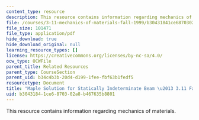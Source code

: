 ```yaml
---
content_type: resource
description: This resource contains information regarding mechanics of materials.
file: /courses/3-11-mechanics-of-materials-fall-1999/b30431841ce6870302a8b467635b8801_MIT3_11F99_ex49.pdf
file_size: 101471
file_type: application/pdf
hide_download: true
hide_download_original: null
learning_resource_types: []
license: https://creativecommons.org/licenses/by-nc-sa/4.0/
ocw_type: OCWFile
parent_title: Related Resources
parent_type: CourseSection
parent_uid: b34c4b3b-20d4-d199-1fee-fbf63b1fedf5
resourcetype: Document
title: "Maple Solution for Statically Indeterminate Beam \u2013 3.11 Fall 1999"
uid: b3043184-1ce6-8703-02a8-b467635b8801
---
```

This resource contains information regarding mechanics of materials.